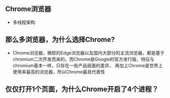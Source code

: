 ## Chrome浏览器
- 多线程架构
## 那么多浏览器，为什么选择Chrome?
- Chrome浏览器，微软的Edge浏览器以及国内大部分的主流浏览器，都是基于chromium二次开发而来的，而Chrome是Google的官方发行版，特征与chromium基本一样，只存在一些产品层面的差异，
再加上Chrome是世界上使用率最高的浏览器，所以Chrome最具代表性
## 仅仅打开1个页面，为什么Chrome开启了4个进程？